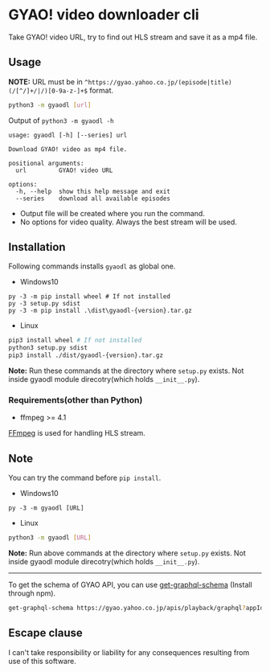 # GYAO! video downloader cli

Take GYAO! video URL, try to find out HLS stream and save it as a mp4 file.

## Usage

**NOTE:** URL must be in `^https://gyao.yahoo.co.jp/(episode|title)(/[^/]+/|/)[0-9a-z-]+$` format.

```sh
python3 -m gyaodl [url]
```

Output of `python3 -m gyaodl -h`

```plain
usage: gyaodl [-h] [--series] url

Download GYAO! video as mp4 file.

positional arguments:
  url         GYAO! video URL

options:
  -h, --help  show this help message and exit
  --series    download all available episodes
```

- Output file will be created where you run the command.
- No options for video quality. Always the best stream will be used.

## Installation

Following commands installs `gyaodl` as global one.

- Windows10

```pwsh
py -3 -m pip install wheel # If not installed
py -3 setup.py sdist
py -3 -m pip install .\dist\gyaodl-{version}.tar.gz
```

- Linux

```sh
pip3 install wheel # If not installed
python3 setup.py sdist
pip3 install ./dist/gyaodl-{version}.tar.gz
```

**Note:** Run these commands at the directory where `setup.py` exists. Not inside gyaodl module direcotry(which holds `__init__.py`).

### Requirements(other than Python)

- ffmpeg >= 4.1

[FFmpeg](https://ffmpeg.org/) is used for handling HLS stream.

## Note

You can try the command before `pip install`.

- Windows10

```pwsh
py -3 -m gyaodl [URL]
```

- Linux

```sh
python3 -m gyaodl [URL]
```

**Note:** Run above commands at the directory where `setup.py` exists. Not inside gyaodl module direcotry(which holds `__init__.py`).

---

To get the schema of GYAO API, you can use [get-graphql-schema](https://github.com/prisma-labs/get-graphql-schema) (Install through npm).

```sh
get-graphql-schema https://gyao.yahoo.co.jp/apis/playback/graphql?appId=dj00aiZpPUNJeDh2cU1RazU3UCZzPWNvbnN1bWVyc2VjcmV0Jng9NTk-
```

## Escape clause

I can't take responsibility or liability for any consequences resulting from use of this software.
